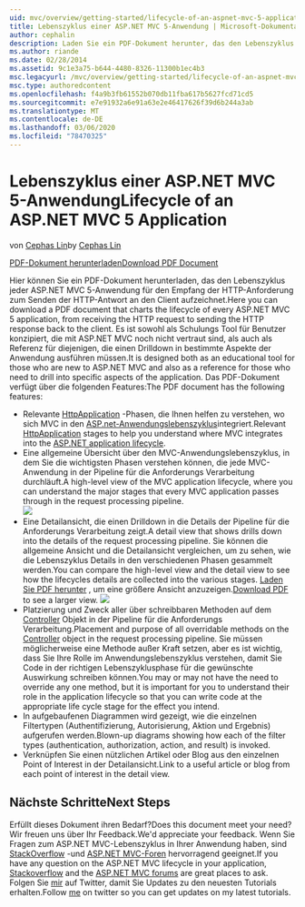 ```yaml
---
uid: mvc/overview/getting-started/lifecycle-of-an-aspnet-mvc-5-application
title: Lebenszyklus einer ASP.NET MVC 5-Anwendung | Microsoft-Dokumentation
author: cephalin
description: Laden Sie ein PDF-Dokument herunter, das den Lebenszyklus einer ASP.NET MVC 5-Anwendung zeichnet. Dieses Lebenszyklus Dokument bietet einen Überblick über den MVC-Lebenszyklus...
ms.author: riande
ms.date: 02/28/2014
ms.assetid: 9c1e3a75-b644-4480-8326-11300b1ec4b3
msc.legacyurl: /mvc/overview/getting-started/lifecycle-of-an-aspnet-mvc-5-application
msc.type: authoredcontent
ms.openlocfilehash: f4a9b3fb61552b070db11fba617b5627fcd71cd5
ms.sourcegitcommit: e7e91932a6e91a63e2e46417626f39d6b244a3ab
ms.translationtype: MT
ms.contentlocale: de-DE
ms.lasthandoff: 03/06/2020
ms.locfileid: "78470325"
---
```

# <a name="lifecycle-of-an-aspnet-mvc-5-application"></a><span data-ttu-id="437d3-104">Lebenszyklus einer ASP.NET MVC 5-Anwendung</span><span class="sxs-lookup"><span data-stu-id="437d3-104">Lifecycle of an ASP.NET MVC 5 Application</span></span>

<span data-ttu-id="437d3-105">von [Cephas Lin](https://github.com/cephalin)</span><span class="sxs-lookup"><span data-stu-id="437d3-105">by [Cephas Lin](https://github.com/cephalin)</span></span>

[<span data-ttu-id="437d3-106">PDF-Dokument herunterladen</span><span class="sxs-lookup"><span data-stu-id="437d3-106">Download PDF Document</span></span>](lifecycle-of-an-aspnet-mvc-5-application/_static/lifecycle-of-an-aspnet-mvc-5-application1.pdf)

<span data-ttu-id="437d3-107">Hier können Sie ein PDF-Dokument herunterladen, das den Lebenszyklus jeder ASP.NET MVC 5-Anwendung für den Empfang der HTTP-Anforderung zum Senden der HTTP-Antwort an den Client aufzeichnet.</span><span class="sxs-lookup"><span data-stu-id="437d3-107">Here you can download a PDF document that charts the lifecycle of every ASP.NET MVC 5 application, from receiving the HTTP request to sending the HTTP response back to the client.</span></span> <span data-ttu-id="437d3-108">Es ist sowohl als Schulungs Tool für Benutzer konzipiert, die mit ASP.NET MVC noch nicht vertraut sind, als auch als Referenz für diejenigen, die einen Drilldown in bestimmte Aspekte der Anwendung ausführen müssen.</span><span class="sxs-lookup"><span data-stu-id="437d3-108">It is designed both as an educational tool for those who are new to ASP.NET MVC and also as a reference for those who need to drill into specific aspects of the application.</span></span> <span data-ttu-id="437d3-109">Das PDF-Dokument verfügt über die folgenden Features:</span><span class="sxs-lookup"><span data-stu-id="437d3-109">The PDF document has the following features:</span></span>

- <span data-ttu-id="437d3-110">Relevante [HttpApplication](https://msdn.microsoft.com/library/system.web.httpapplication.aspx) -Phasen, die Ihnen helfen zu verstehen, wo sich MVC in den [ASP.net-Anwendungslebenszyklus](https://msdn.microsoft.com/library/bb470252.aspx)integriert.</span><span class="sxs-lookup"><span data-stu-id="437d3-110">Relevant [HttpApplication](https://msdn.microsoft.com/library/system.web.httpapplication.aspx) stages to help you understand where MVC integrates into the [ASP.NET application lifecycle](https://msdn.microsoft.com/library/bb470252.aspx).</span></span>
- <span data-ttu-id="437d3-111">Eine allgemeine Übersicht über den MVC-Anwendungslebenszyklus, in dem Sie die wichtigsten Phasen verstehen können, die jede MVC-Anwendung in der Pipeline für die Anforderungs Verarbeitung durchläuft.</span><span class="sxs-lookup"><span data-stu-id="437d3-111">A high-level view of the MVC application lifecycle, where you can understand the major stages that every MVC application passes through in the request processing pipeline.</span></span>  
    ![](lifecycle-of-an-aspnet-mvc-5-application/_static/image1.jpg)
- <span data-ttu-id="437d3-112">Eine Detailansicht, die einen Drilldown in die Details der Pipeline für die Anforderungs Verarbeitung zeigt.</span><span class="sxs-lookup"><span data-stu-id="437d3-112">A detail view that shows drills down into the details of the request processing pipeline.</span></span> <span data-ttu-id="437d3-113">Sie können die allgemeine Ansicht und die Detailansicht vergleichen, um zu sehen, wie die Lebenszyklus Details in den verschiedenen Phasen gesammelt werden.</span><span class="sxs-lookup"><span data-stu-id="437d3-113">You can compare the high-level view and the detail view to see how the lifecycles details are collected into the various stages.</span></span> <span data-ttu-id="437d3-114">[Laden Sie PDF herunter](lifecycle-of-an-aspnet-mvc-5-application/_static/lifecycle-of-an-aspnet-mvc-5-application1.pdf) , um eine größere Ansicht anzuzeigen.</span><span class="sxs-lookup"><span data-stu-id="437d3-114">[Download PDF](lifecycle-of-an-aspnet-mvc-5-application/_static/lifecycle-of-an-aspnet-mvc-5-application1.pdf) to see a larger view.</span></span>
    ![](lifecycle-of-an-aspnet-mvc-5-application/_static/image2.jpg)
- <span data-ttu-id="437d3-115">Platzierung und Zweck aller über schreibbaren Methoden auf dem [Controller](https://msdn.microsoft.com/library/system.web.mvc.controller.aspx) Objekt in der Pipeline für die Anforderungs Verarbeitung.</span><span class="sxs-lookup"><span data-stu-id="437d3-115">Placement and purpose of all overridable methods on the [Controller](https://msdn.microsoft.com/library/system.web.mvc.controller.aspx) object in the request processing pipeline.</span></span> <span data-ttu-id="437d3-116">Sie müssen möglicherweise eine Methode außer Kraft setzen, aber es ist wichtig, dass Sie Ihre Rolle im Anwendungslebenszyklus verstehen, damit Sie Code in der richtigen Lebenszyklusphase für die gewünschte Auswirkung schreiben können.</span><span class="sxs-lookup"><span data-stu-id="437d3-116">You may or may not have the need to override any one method, but it is important for you to understand their role in the application lifecycle so that you can write code at the appropriate life cycle stage for the effect you intend.</span></span>
- <span data-ttu-id="437d3-117">In aufgebaufenen Diagrammen wird gezeigt, wie die einzelnen Filtertypen (Authentifizierung, Autorisierung, Aktion und Ergebnis) aufgerufen werden.</span><span class="sxs-lookup"><span data-stu-id="437d3-117">Blown-up diagrams showing how each of the filter types (authentication, authorization, action, and result) is invoked.</span></span>
- <span data-ttu-id="437d3-118">Verknüpfen Sie einen nützlichen Artikel oder Blog aus den einzelnen Point of Interest in der Detailansicht.</span><span class="sxs-lookup"><span data-stu-id="437d3-118">Link to a useful article or blog from each point of interest in the detail view.</span></span>

## <a name="next-steps"></a><span data-ttu-id="437d3-119">Nächste Schritte</span><span class="sxs-lookup"><span data-stu-id="437d3-119">Next Steps</span></span>

<span data-ttu-id="437d3-120">Erfüllt dieses Dokument ihren Bedarf?</span><span class="sxs-lookup"><span data-stu-id="437d3-120">Does this document meet your need?</span></span> <span data-ttu-id="437d3-121">Wir freuen uns über Ihr Feedback.</span><span class="sxs-lookup"><span data-stu-id="437d3-121">We'd appreciate your feedback.</span></span> <span data-ttu-id="437d3-122">Wenn Sie Fragen zum ASP.NET MVC-Lebenszyklus in Ihrer Anwendung haben, sind [StackOverflow](http://stackoverflow.com/help) -und [ASP.NET MVC-Foren](https://forums.asp.net/1146.aspx) hervorragend geeignet.</span><span class="sxs-lookup"><span data-stu-id="437d3-122">If you have any question on the ASP.NET MVC lifecycle in your application, [Stackoverflow](http://stackoverflow.com/help) and the [ASP.NET MVC forums](https://forums.asp.net/1146.aspx) are great places to ask.</span></span> <span data-ttu-id="437d3-123">Folgen Sie [mir](https://twitter.com/Cephas_MSFT) auf Twitter, damit Sie Updates zu den neuesten Tutorials erhalten.</span><span class="sxs-lookup"><span data-stu-id="437d3-123">Follow [me](https://twitter.com/Cephas_MSFT) on twitter so you can get updates on my latest tutorials.</span></span>
